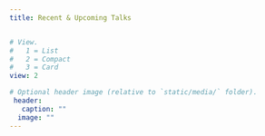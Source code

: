 ```yaml
---
title: Recent & Upcoming Talks


# View.
#   1 = List
#   2 = Compact
#   3 = Card
view: 2

# Optional header image (relative to `static/media/` folder).
 header:
   caption: ""
  image: ""
---
```

